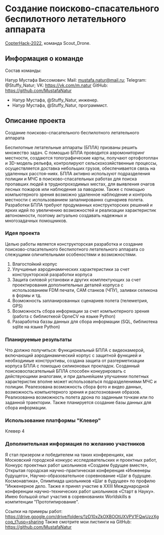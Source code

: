 # Создание поисково-спасательного беспилотного летательного аппарата

[CopterHack-2022](copterhack2022.md), команда Scout_Drone.

## Информация о команде

Состав команды:

Натур Мустафа Виссомович: 
Mail: mustafa.natur@mail.ru;
Telegram: @Stuffy_Natur; 
VK: https://vk.com/m.natur
GitHub: https://github.com/MustafaNatur

* Натур Мустафа, @Stuffy_Natur, инженер.
* Натур Мустафа, @Stuffy_Natur, программист.

## Описание проекта
Создание поисково-спасательного беспилотного летательного аппарата

Беспилотные летательные аппараты (БПЛА) призваны решить множество задач. С помощью БПЛА проводится аэромониторинг местности, создаются топографические карты, 
получают ортофотоплан и 3D-модель рельефа, контролируют сельскохозяйственные процессы, осуществляется доставка небольших грузов, обеспечивается связь на удаленных расстоя-ниях.
БПЛА активно используют подразделения полиции и МЧС в поисково-спасательных работах для поиска пропавших людей в труднопроходимых местах, для выявления очагов лесных пожаров или наблюдения за паводком.
Также с помощью компьютерного зрения возможно удаленное наблюдение и контроль местности с использованием запалнированнх сценариев полета.
Разработки БПЛА требуют продуманных конструкторских решений и ярких идей по увеличению возможностей и реализации характеристик автономности, поэтому актуально создавать надежных и многозадачных помощников.

### Идея проекта

Целью работы является конструкторская разработка и создание поисково-спасательного беспилотного летательного аппарата со слежущими оличительными особеностями и возможностями.

1. Влагостойкий корпус
2. Улучшеные аэродинамических характеристики за счет конструкторской разработки корпуса
3. Защита силовой установки и других комплектующих за счет проектирования дополнительных деталей корпуса с использованием FDM печати, CAM станков (ЧПУ), заливки селикона в формы и тд.
4. Возможность запланированных сценариев полета (телеметрия, GPS)
5. Возможность сбора информации за счет компьютерного зрения (работа с библиоткеой OpneCV на языке Python)
6. Разаработка баззы данных для сбора информации (SQL, библиотека sqlite на языке Python)

### Планируемые результаты

Что должно получиться:
Функциональный БПЛА с видеокамерой, включающий аэродинамический корпус с защитной функцией и необходимые конструктивы,
создана защита от разгерметизации корпуса БПЛА с помощью силиконовых прокладок. Созданный поисковоспасательный БПЛА способен
конкурировать с действующими аналогами, и при дальнейшем улучшении полетных характеристик вполне может использоваться подразделениями МЧС
и полиции. Реалезована возможность сбора фото и видео данных, возможность компьютерного зрения и распознования образов. Реализованна возможность полета дрона по заданным точкам
или по заданной траектории. Также планируется создание базы данных для сбора информации.

### Использование платформы "Клевер"

Клевер 4

### Дополнительная информация по желанию участников

Я стал призером и победителем на таких конференциях, как Московский 
городской конкурс исследовательских и проектных работ, Конкурс проектных 
работ школьников «Создаем будущее вместе», Открытая городская научно-практическая конференция «Инженеры будущего», Научно-образовательное 
соревнование «Шаг в будущее. Космонавтика», Олимпиада школьников «Шаг 
в будущее» по профилю "Инженерное дело. Также я принял участие в XXIII 
Международной конференции научно-технических работ школьников «Старт 
в Науку». Имею большой опыт участия в соревнованиях Worldskills в компитенции "Прототипирование".

Ссылки на примеры работ:
https://drive.google.com/drive/folders/1zD10xZkOXBOOtUXVPV1FQwUzzXgcoq_t?usp=sharing
Также смотрите мои листинги на GitHub: https://github.com/MustafaNatur
